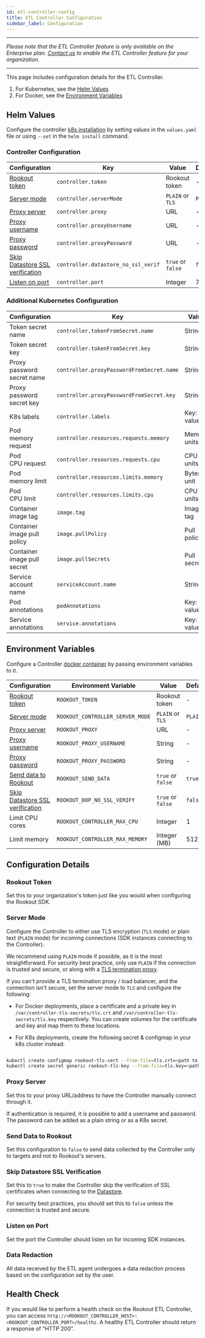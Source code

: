 ```yaml
---
id: etl-controller-config
title: ETL Controller Configuration
sidebar_label: Configuration
---
```

* * *

_Please note that the ETL Controller feature is only available on the Enterprise plan. [Contact us](https://www.rookout.com/company/contact) to enable the ETL Controller feature for your organization._

* * *

This page includes configuration details for the ETL Controller.

1.  For Kubernetes, see the [Helm Values](#helm-values)
2.  For Docker, see the [Environment Variables](#environment-variables)

## Helm Values

Configure the controller [k8s installation](etl-controller-install.mdx#kubernetes) by setting values in the `values.yaml` file or using `--set` in the `helm install` command.

### Controller Configuration

| Configuration                                                       | Key                                        | Value                           | Default        |
| ------------------------------------------------------------------- | ------------------------------------------ | ------------------------------- | -------------- |
| [Rookout token](#rookout-token)                                     | `controller.token`                  | Rookout token                   | -              |
| [Server mode](#server-mode)                                         | `controller.serverMode`             | `PLAIN` or `TLS`  | `PLAIN` |
| [Proxy server](#proxy-server)                                       | `controller.proxy`                  | URL                             | -              |
| [Proxy username](#proxy-server)                                     | `controller.proxyUsername`          | URL                             | -              |
| [Proxy password](#proxy-server)                                     | `controller.proxyPassword`          | URL                             | -              |
| [Skip Datastore SSL verification](#skip-datastore-ssl-verification) | `controller.datastore_no_ssl_verif` | `true` or `false` | `false` |
| [Listen on port](#listen-on-port)                                   | `controller.port`                   | Integer                         | 7488           |

### Additional Kubernetes Configuration

| Configuration                  | Key                                              | Value        | Default         |
| ------------------------------ | ------------------------------------------------ | ------------ | --------------- |
| Token secret name              | `controller.tokenFromSecret.name`         | String       | -               |
| Token secret key               | `controller.tokenFromSecret.key`          | String       | -               |
| Proxy password secret name     | `controller.proxyPasswordFromSecret.name` | String       | -               |
| Proxy password secret key      | `controller.proxyPasswordFromSecret.key`  | String       | -               |
| K8s labels                     | `controller.labels`                       | Key: value   | -               |
| Pod<br />memory request          | `controller.resources.requests.memory`    | Memory units | 32Mi            |
| Pod<br />CPU request             | `controller.resources.requests.cpu`       | CPU units    | 30m             |
| Pod<br />memory limit            | `controller.resources.limits.memory`      | Bytes unit   | 1024Mi          |
| Pod<br />CPU limit               | `controller.resources.limits.cpu`         | CPU units    | 4000m           |
| Container<br />image tag         | `image.tag`                               | Image tag    | latest          |
| Container<br />image pull policy | `image.pullPolicy`                        | Pull policy  | `Always` |
| Container<br />image pull secret | `image.pullSecrets`                       | Pull secrets | -               |
| Service account<br />name        | `serviceAccount.name`                     | String       | -               |
| Pod<br />annotations             | `podAnnotations`                          | Key: value   | -               |
| Service<br />annotations         | `service.annotations`                     | Key: value   | -               |

## Environment Variables

Configure a Controller [docker container](etl-controller-install.mdx#docker) by passing environment variables to it.

| Configuration                                                       | Environment Variable                    | Value                           | Default        |
| ------------------------------------------------------------------- | --------------------------------------- | ------------------------------- | -------------- |
| [Rookout token](#rookout-token)                                     | `ROOKOUT_TOKEN`                  | Rookout token                   | -              |
| [Server mode](#server-mode)                                         | `ROOKOUT_CONTROLLER_SERVER_MODE` | `PLAIN` or `TLS`  | `PLAIN` |
| [Proxy server](#proxy-server)                                       | `ROOKOUT_PROXY`                  | URL                             | -              |
| [Proxy username](#proxy-server)                                     | `ROOKOUT_PROXY_USERNAME`         | String                          | -              |
| [Proxy password](#proxy-server)                                     | `ROOKOUT_PROXY_PASSWORD`         | String                          | -              |
| [Send data to Rookout](#send-data-to-rookout)                       | `ROOKOUT_SEND_DATA`              | `true` or `false` | `true`  |
| [Skip Datastore SSL verification](#skip-datastore-ssl-verification) | `ROOKOUT_DOP_NO_SSL_VERIFY`      | `true` or `false` | `false` |
| Limit CPU cores                                                     | `ROOKOUT_CONTROLLER_MAX_CPU`     | Integer                         | 1              |
| Limit memory                                                        | `ROOKOUT_CONTROLLER_MAX_MEMORY`  | Integer (MB)                    | 512            |

## Configuration Details

### Rookout Token

Set this to your organization's token just like you would when configuring the Rookout SDK.

### Server Mode

Configure the Controller to either use TLS encryption (`TLS` mode) or plain text (`PLAIN` mode) for incoming connections (SDK instances connecting to the Controller).

We recommend using `PLAIN` mode if possible, as it is the most straightforward. For security best practice, only use `PLAIN` if the connection is trusted and secure, or along with a [TLS termination proxy](https://en.wikipedia.org/wiki/TLS_termination_proxy).

If you can't provide a TLS termination proxy / load balancer, and the connection isn't secure, set the server mode to `TLS` and configure the following:

-   For Docker deployments, place a certificate and a private key in `/var/controller-tls-secrets/tls.crt` and `/var/controller-tls-secrets/tls.key` respectively. You can create volumes for the certificate and key and map them to these locations.

-   For K8s deployments, create the following secret & configmap in your k8s cluster instead:

```bash

kubectl create configmap rookout-tls-cert --from-file=tls.crt=<path to cert file>
kubectl create secret generic rookout-tls-key --from-file=tls.key=<path to key file>

```

### Proxy Server

Set this to your proxy URL/address to have the Controller manually connect through it.

If authentication is required, it is possible to add a username and password. The password can be added as a plain string or as a K8s secret.

### Send Data to Rookout

Set this configuration to `false` to send data collected by the Controller only to targets and not to Rookout's servers.

### Skip Datastore SSL Verification

Set this to `true` to make the Controller skip the verification of SSL certificates when connecting to the [Datastore](dop-intro.md).

For security best practices, you should set this to `false` unless the connection is trusted and secure.

### Listen on Port

Set the port the Controller should listen on for incoming SDK instances.

### Data Redaction

All data received by the ETL agent undergoes a data redaction process based on the configuration set by the user.

## Health Check

If you would like to perform a health check on the Rookout ETL Controller, you can access `http://<ROOKOUT_CONTROLLER_HOST>:<ROOKOUT_CONTROLLER_PORT>/healthz`. A healthy ETL Controller should return a response of "HTTP 200".
